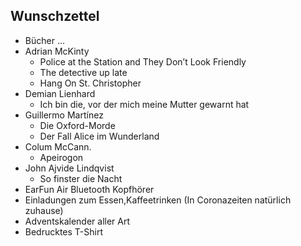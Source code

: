 ## Wunschzettel
* Bücher ...
 * Adrian McKinty
   * Police at the Station and They Don’t Look Friendly
   * The detective up late
   * Hang On St. Christopher
 * Demian Lienhard 
   * Ich bin die, vor der mich meine Mutter gewarnt hat
 * Guillermo Martínez
   * Die Oxford-Morde
   * Der Fall Alice im Wunderland
 * Colum McCann.
   * Apeirogon 
 * John Ajvide Lindqvist
   * So finster die Nacht
* EarFun Air Bluetooth Kopfhörer
* Einladungen zum Essen,Kaffeetrinken (In Coronazeiten natürlich zuhause)
* Adventskalender aller Art
* Bedrucktes T-Shirt
